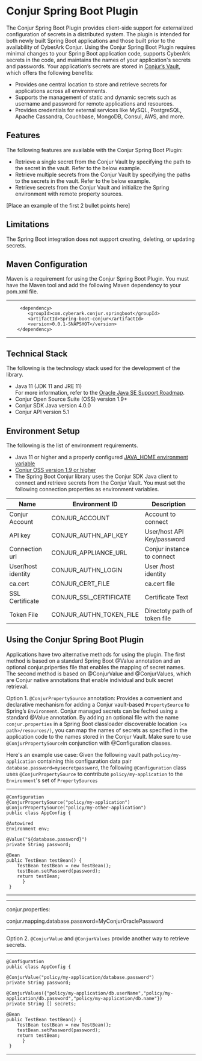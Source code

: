 
# Conjur Spring Boot Plugin

The Conjur Spring Boot Plugin provides client-side support for externalized configuration of secrets in a distributed system. The plugin is intended for both newly built Spring Boot applications and those built prior to the availability of CyberArk Conjur. Using the Conjur Spring Boot Plugin requires minimal changes to your Spring Boot application code, supports CyberArk secrets in the code, and maintains the names of your application's secrets and passwords. Your application’s secrets are stored in [Conjur’s Vault](https://www.conjur.org/), which offers the following benefits:

* Provides one central location to store and retrieve secrets for applications across all environments. 
* Supports the management of static and dynamic secrets such as username and password for remote applications and resources.  
* Provides credentials for external services like MySQL, PostgreSQL, Apache Cassandra, Couchbase, MongoDB, Consul, AWS, and more. 


## Features

The following features are available with the Conjur Spring Boot Plugin: 

* Retrieve a single secret from the Conjur Vault by specifying the path to the secret in the vault. Refer to the below example.
* Retrieve multiple secrets from the Conjur Vault by specifying the paths to the secrets in the vault. Refer to the below example.
* Retrieve secrets from the Conjur Vault and initialize the Spring environment with remote property sources.

[Place an example of the first 2 bullet points here]


## Limitations

The Spring Boot integration does not support creating, deleting, or updating secrets.


## Maven Configuration

Maven is a requirement for using the Conjur Spring Boot Plugin. You must have the Maven tool and add the following Maven dependency to your pom.xml file.   

---
   
         <dependency>
            <groupId>com.cyberark.conjur.springboot</groupId>
            <artifactId>Spring-boot-conjur</artifactId>
            <version>0.0.1-SNAPSHOT</version>
        </dependency>

 ---   

## Technical Stack

The following is the technology stack used for the development of the library. 

*	Java 11 (JDK 11 and JRE 11)   
	For more information, refer to the [Oracle Java SE Support Roadmap](https://www.oracle.com/java/technologies/java-se-support-roadmap.html).
*	Conjur Open Source Suite (OSS) version 1.9+
*	Conjur SDK Java version 4.0.0
*	Conjur API version 5.1

## Environment Setup

The following is the list of environment requirements.

* Java 11 or higher and a properly configured [JAVA_HOME environment variable](https://docs.oracle.com/en/cloud/saas/enterprise-performance-management-common/diepm/epm_set_java_home_104x6dd63633_106x6dd6441c.html)      
* [Conjur OSS version 1.9 or higher](https://www.conjur.org/get-started/quick-start/oss-environment/)
* The Spring Boot Conjur library uses the Conjur SDK Java client to connect and retrieve secrets from the Conjur Vault. You must set the following connection properties as environment variables.

|            Name   | Environment ID            |   Description                 | 
| ------------------ | ------------------       |   -----------------------     |
| Conjur Account     | CONJUR_ACCOUNT           |   Account to connect          |
| API key            | CONJUR_AUTHN_API_KEY     |   User/host API Key/password  |
| Connection url     | CONJUR_APPLIANCE_URL     |   Conjur instance to connect  |
| User/host identity | CONJUR_AUTHN_LOGIN       |   User /host identity         |
| ca.cert            | CONJUR_CERT_FILE         |   ca.cert file                |              
| SSL Certificate    | CONJUR_SSL_CERTIFICATE   |   Certificate Text            |
| Token File         | CONJUR_AUTHN_TOKEN_FILE  |   Directoty path of token file|

## Using the Conjur Spring Boot Plugin

Applications have two alternative methods for using the plugin. The first method is based on a standard Spring Boot @Value annotation and an optional conjur.priperties file that enables the mapping of secret names. The second method is based on @ConjurValue and @ConjurValues, which are Conjur native annotations that enable individual and bulk secret retrieval.

Option 1. `@ConjurPropertySource` annotation: Provides a convenient and declarative mechanism for adding a Conjur vault-based `PropertySource` to Spring’s `Environment`. Conjur managed secrets can be feched using a standard @Value annotation. By adding an optional file with the name `conjur.properties` in a Spring Boot classloader discoverable location `(<a path>/resources/)`, you can map the names of secrets as specified in the application code to the names stored in the Conjur Vault. Make sure to use `@ConjurPropertySource`in conjunction with @Configuration classes. 

 Here's an example use case: Given the following vault path `policy/my-application` containing this configuration data pair `database.password=mysecretpassword`, the following `@Configuration` class uses `@ConjurPropertySource` to contribute `policy/my-application` to the `Environment`'s set of `PropertySources`


----
    @Configuration
    @ConjurPropertySource("policy/my-application")
    @ConjurPropertySource("policy/my-other-application")
    public class AppConfig {

    @Autowired 
    Environment env;

    @Value("${database.password}")
	private String password;

    @Bean
    public TestBean testBean() {
        TestBean testBean = new TestBean();
        testBean.setPassword(password);
        return testBean;
          }
     }
----

----

conjur.properties:

conjur.mapping.database.password=MyConjurOraclePassword

----


Option 2. `@ConjurValue` and `@ConjurValues` provide another way to retrieve secrets.

----
    @Configuration
    public class AppConfig {

    @ConjurValue("policy/my-application/database.password")
	private String password;

    @ConjurValues({"policy/my-application/db.userName","policy/my-application/db.password","policy/my-application/db.name"})
    private String [] secrets;

    @Bean
    public TestBean testBean() {
        TestBean testBean = new TestBean();
        testBean.setPassword(password);
        return testBean;
          }
     }
----




